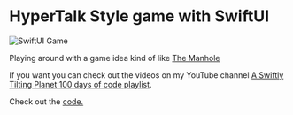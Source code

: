 # HyperTalk Style game with SwiftUI
![SwiftUI Game](https://github.com/calebrwells/100-Days-of-Swift-Code-2020/blob/master/Apps/iOS/HyperCard/Screen%20Shot%202020-05-02%20at%2012.28.26%20PM.png)

Playing around with a game idea kind of like [The Manhole](https://en.wikipedia.org/wiki/The_Manhole)

If you want you can check out the videos on my YouTube channel [A Swiftly Tilting Planet 100 days of code playlist](https://www.youtube.com/playlist?list=PLomLuS7LD16doB7_VAWRCI8Zu5QAR3pfK).

Check out the [code.](https://github.com/calebrwells/100-Days-of-Swift-Code-2020/blob/master/Apps/iOS/HyperCard/HyperCard/ContentView.swift)
